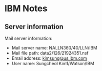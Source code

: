 # IBM Notes

## Server information 

Mail server information:

- Mail server name: NALLN360/40/LLN/IBM
- Mail file path: data2/126/21924351.nsf
- Email address: kimsung@us.ibm.com
- User name: Sungcheol Kim1/Watson/IBM
